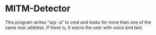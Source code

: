 # MITM-Detector
This program writes "arp -a" to cmd and looks for more than one of the same mac address. If there is, it warns the user with voice and text.
